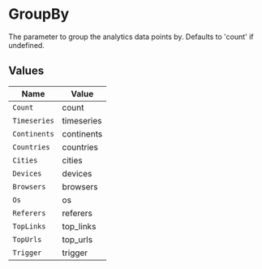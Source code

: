 # GroupBy

The parameter to group the analytics data points by. Defaults to 'count' if undefined.


## Values

| Name         | Value        |
| ------------ | ------------ |
| `Count`      | count        |
| `Timeseries` | timeseries   |
| `Continents` | continents   |
| `Countries`  | countries    |
| `Cities`     | cities       |
| `Devices`    | devices      |
| `Browsers`   | browsers     |
| `Os`         | os           |
| `Referers`   | referers     |
| `TopLinks`   | top_links    |
| `TopUrls`    | top_urls     |
| `Trigger`    | trigger      |